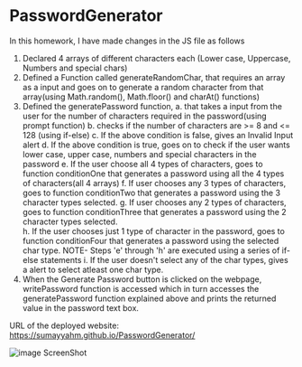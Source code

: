 # PasswordGenerator
In this homework, I have made changes in the JS file as follows
1. Declared 4 arrays of different characters each (Lower case, Uppercase, Numbers and special chars)
2. Defined a Function called generateRandomChar, that requires an array as a input and goes on to generate a random character from that array(using Math.random(), Math.floor() and charAt() functions)
3. Defined the generatePassword function,
   a.  that takes a input from the user for the number of characters required in the password(using prompt function)
   b.  checks if the number of characters are >= 8 and <= 128 (using if-else)
   c. If the above condition is false, gives an Invalid Input alert
   d. If the above condition is true, goes on to check if the user wants lower case, upper case, numbers and special characters in the password 
   e. If the user choose all 4 types of characters, goes to function conditionOne that generates a password using all the 4 types of characters(all 4 arrays)
   f. If user chooses any 3 types of characters, goes to function conditionTwo that generates a password using the 3 character types selected.
   g. If user chooses any 2 types of characters, goes to function conditionThree that generates a password using the 2 character types selected.  
   h. If the user chooses just 1 type of character in the password, goes to function conditionFour that generates a password using the selected char type.
   NOTE- Steps 'e' through 'h' are executed using a series of if-else statements 
   i. If the user doesn't select any of the char types, gives a alert to select atleast one char type.
 4. When the Generate Password button is clicked on the webpage, writePassword function is accessed which in turn accesses the generatePassword function explained above and prints the returned value in the password text box. 
   
   URL of the deployed website:  https://sumayyahm.github.io/PasswordGenerator/
   
   ![image](https://user-images.githubusercontent.com/66535567/88705581-57ed4380-d0d5-11ea-8804-5babf1f8cc25.png)
   ScreenShot 
   
   
   
   
   
   
